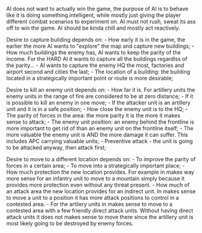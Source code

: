 AI does not want to actually win the game, the purpose of AI is to behave like it is doing something intelligent, while mostly
just giving the player different combat scenarios to experiment on. AI must not rush, sweat its ass off to win the game. AI should
be kinda chill and mostly act reactively.

Desire to capture building depends on:
	- How early it is in the game, the earlier the more AI wants to "explore" the map and capture new buildings;
	- How much buildings the enemy has, AI wants to keep the parity of the income. For the HARD AI it wants to capture all the buildings regardlss of the parity...
	- AI wants to capture the enemy HQ the most, factories and airport second and cities the last;
	- The location of a building: the building located in a strategically important point or route is more desirable;

Desire to kill an enemy unit depends on:
	- How far it is. For artillery units the enemy units in the range of fire are considered to be at zero distance;
	- If it is possible to kill an enemy in one move;
	- If the attacker unit is an artillery unit and it is in a safe position;
	- How close the enemy unit is to the HQ;
	- The parity of forces in the area: the more parity it is the more it makes sense to attack;
	- The enemy unit position: an enemy behind the frontline is more important to get rid of than an enemy unit on the frontline itself;
	- The more valuable the enemy unit is AND the more damage it can suffer. This includes APC carrying valuable units;
	- Preventive attack - the unit is going to be attacked anyway, then attack first;

Desire to move to a different location depends on:
	- To improve the parity of forces in a certain area;
	- To move into a strategically important place;
	- How much protection the new location provides. For example in makes way more sense for an infantry unit to move to a mountain
	  simply because it provides more protection even without any threat present.
	- How much of an attack area the new location provides for an indirect unit. In makes sense to move a unit to a position it has more attack positions to control in a contested area.
	- For the artilery units in makes sense to move to a contested area with a few friendly direct attack units. Without having direct attack units it does not makes sense to move there since the artillery unit is most likely going to be destroyed by enemy forces.
	